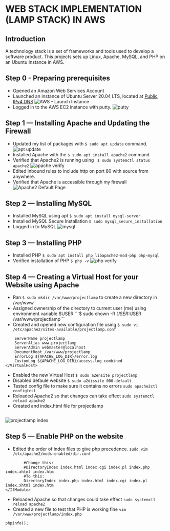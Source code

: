 # WEB STACK IMPLEMENTATION (LAMP STACK) IN AWS

## Introduction
A technology stack is a set of frameworks and tools used to develop a software product. This projects sets up Linux, Apache, MySQL, and PHP on an Ubuntu Instance in AWS.

## Step 0 - Preparing prerequisites
- Opened an Amazon Web Services Account
- Launched an instance of Ubuntu Server 20.04 LTS, located at [Public IPv4 DNS](ec2-18-191-149-182.us-east-2.compute.amazonaws.com)
![AWS - Launch Instance](https://user-images.githubusercontent.com/20668013/120049794-0bcfa000-c013-11eb-9c42-25ab7012f931.JPG)
- Logged in to the AWS EC2 instance with putty.
![putty](https://user-images.githubusercontent.com/20668013/120050737-ea23e800-c015-11eb-9531-cabff39ada8a.JPG)

## Step 1 — Installing Apache and Updating the Firewall
 - Updated my list of packages with ```$ sudo apt update``` command.
  ![apt update](https://user-images.githubusercontent.com/20668013/120051581-1d1bab00-c019-11eb-8745-3a29a2814f8f.JPG)
 - Installed Apache with the ``` $ sudo apt install apache2 ``` command
 - Verified that Apache2 is running using ``` $ sudo systemctl status apache2```
![apache verify](https://user-images.githubusercontent.com/20668013/120051742-bc40a280-c019-11eb-91d9-0e0c4e29a4a6.JPG)
- Edited inbound rules to include http on port 80 with source from anywhere.
- Verified that Apache is accessible through my firewall
![Apache2 Default Page](https://user-images.githubusercontent.com/20668013/120052120-9916f280-c01b-11eb-9c12-1031a36f38f0.JPG)

## Step 2 — Installing MySQL
- Installed MySQL using apt ```$ sudo apt install mysql-server```.
- Installed MySQL Secure Installation ```$ sudo mysql_secure_installation```
- Logged in to MySQL 
 ![mysql](https://user-images.githubusercontent.com/20668013/120052516-9d440f80-c01d-11eb-8f73-f72f5c5368af.JPG)
 
 ## Step 3 — Installing PHP
- Installed PHP ```$ sudo apt install php libapache2-mod-php php-mysql```
- Verified installation of PHP ```$ php -v```
![php verify](https://user-images.githubusercontent.com/20668013/120052716-7cc88500-c01e-11eb-9c84-6bd0162a594b.JPG)

## Step 4 — Creating a Virtual Host for your Website using Apache
- Ran ```$ sudo mkdir /var/www/projectlamp``` to create a new directory in /var/www
- Assigned ownership of the directory to current user (me) using environment variable $USER ```$ sudo chown -R $USER:$USER /var/www/projectlamp```
- Created and opened new configuration file using ```$ sudo vi /etc/apache2/sites-available/projectlamp.conf```
```<VirtualHost *:80>
    ServerName projectlamp
    ServerAlias www.projectlamp 
    ServerAdmin webmaster@localhost
    DocumentRoot /var/www/projectlamp
    ErrorLog ${APACHE_LOG_DIR}/error.log
    CustomLog ${APACHE_LOG_DIR}/access.log combined
</VirtualHost> 
```  
- Enabled the new Virtual Host ```$ sudo a2ensite projectlamp``` 
- Disabled defaule website ``` $ sudo a2dissite 000-default ```
- Tested config file to make sure it contains no errors ```sudo apache2ctl configtest```
- Reloaded Apache2 so that changes can take effect ```sudo systemctl reload apache2```
- Created and index.html file for projectlamp   
```sudo echo 'Hello LAMP from hostname' $(curl -s http://169.254.169.254/latest/meta-data/public-hostname) 'with public IP' $(curl -s http://169.254.169.254/latest/meta-data/public-ipv4) > /var/www/projectlamp/index.html
```
![projectlamp index](https://user-images.githubusercontent.com/20668013/120053247-1b55e580-c021-11eb-831c-7baf27d5662f.JPG)

## Step 5 — Enable PHP on the website
- Edited the order of index files to give php precedence. ```sudo vim /etc/apache2/mods-enabled/dir.conf```
``` <IfModule mod_dir.c>
        #Change this:
        #DirectoryIndex index.html index.cgi index.pl index.php index.xhtml index.htm
        #To this:
        DirectoryIndex index.php index.html index.cgi index.pl index.xhtml index.htm
</IfModule>
```
- Reloaded Apache so that changes could take effect ```sudo systemctl reload apache2```
- Created a new file to test that PHP is working fine ```vim /var/www/projectlamp/index.php```
```<?php
phpinfo();
```








 





